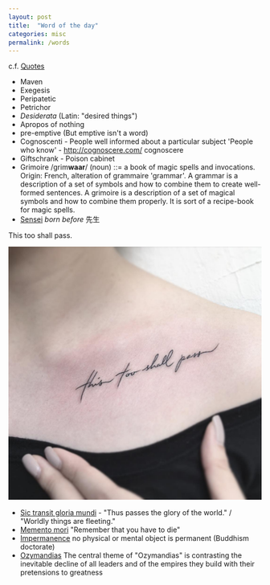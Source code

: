 ```yaml
---
layout: post
title:  "Word of the day"
categories: misc
permalink: /words
---
```


c.f. [Quotes](./quotes.md)

 * Maven
 * Exegesis 
 * Peripatetic
 * Petrichor
 * _Desiderata_ (Latin: "desired things") 
 * Apropos of nothing
 * pre-emptive (But emptive isn't a word)
 * Cognoscenti  - People well informed about a particular subject 'People who know' - http://cognoscere.com/  cognoscere
 * Giftschrank - Poison cabinet
 * Grimoire /grim**waar**/ (noun) ::= a book of magic spells and invocations. Origin: French, alteration of grammaire 'grammar'. A grammar is a description of a set of symbols and how to combine them to create well-formed sentences. A grimoire is a description of a set of magical symbols and how to combine them properly. It is sort of a recipe-book for magic spells.
 * [Sensei](https://en.wikipedia.org/wiki/Sensei) _born before_ 先生


This too shall pass.

![](./this-too-shall-pass.jpg)

 * [Sic transit gloria mundi](https://en.wikipedia.org/wiki/Sic_transit_gloria_mundi) - "Thus passes the glory of the world." / "Worldly things are fleeting." 
 * [Memento mori](https://en.wikipedia.org/wiki/Memento_mori) "Remember that you have to die"
 * [Impermanence](https://en.wikipedia.org/wiki/Impermanence) no physical or mental object is permanent (Buddhism doctorate)
 * [Ozymandias](https://en.wikipedia.org/wiki/Ozymandias) The central theme of "Ozymandias" is contrasting the inevitable decline of all leaders and of the empires they build with their pretensions to greatness
